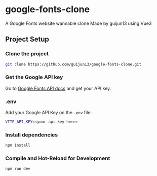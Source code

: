 # google-fonts-clone

A Google Fonts website wannable clone
Made by guijun13 using Vue3

## Project Setup

### Clone the project

```sh
git clone https://github.com/guijun13/google-fonts-clone.git
```

### Get the Google API key

Go to [Google Fonts API docs](https://developers.google.com/fonts/docs/developer_api) and get your API key.

### .env

Add your Google API Key on the `.env` file:

```sh
VITE_API_KEY=<your-api-key-here>
```

### Install dependencies

```sh
npm install
```

### Compile and Hot-Reload for Development

```sh
npm run dev
```
